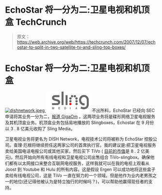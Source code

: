 # EchoStar 将一分为二:卫星电视和机顶盒 TechCrunch

> 原文：<https://web.archive.org/web/https://techcrunch.com/2007/12/07/echostar-to-split-in-two-satellite-tv-and-sling-top-boxes/>

# EchoStar 将一分为二:卫星电视和机顶盒

[![dishnetwork.jpeg](img/3d2cd16edd1d656b435e8aecd63d505c.png) ](https://web.archive.org/web/20221006235412/https://beta.techcrunch.com/wp-content/uploads/2007/12/dishnetwork.jpeg "dishnetwork.jpeg") [![Sling logo](img/5fcb0d1e4d00cdbe944c9285a17f6beb.png)](https://web.archive.org/web/20221006235412/http://www.slingmedia.com/indexa.php) 不出所料，EchoStar 已经向 SEC 申请将其业务一分为二，[报道 GigaOm](https://web.archive.org/web/20221006235412/http://gigaom.com/2007/12/06/echostar-now-dish-network-spins-off-slingbox-set-top-biz/) 。这两项业务将是碟形网络卫星电视服务及其机顶盒业务。机顶盒业务包括易地播放的 Slingboxes，Echostar 在 9 月份以 3 . 8 亿美元收购了 Sling Media。

卫星电视业务将更名为 DISH Network，电视技术公司将被称为 EchoStar 控股公司。查理·厄根将继续担任这两家公司的首席执行官。我的建议是:把卫星电视服务卖给美国电话电报公司或其他买家，然后买下 TiVo ( [目前的市值](https://web.archive.org/web/20221006235412/http://finance.yahoo.com/q?s=tivo)是 8 . 2 亿美元)。然后开始向所有有线电视和卫星电视公司出售组合 TiVo-slingbox。确保他们都有以太网接口来整合互联网电视服务，这样我就可以在我的电视上观看从 Joost 到 Youtube 和 Hulu 的所有内容。这是假设 Ergen 可以成功地将这些盒子卖给有线电视公司，这是 TiVo 一直在努力的一个领域。但是他作为业内老男孩之一的地位(还记得他被认为是特立独行的时候吗？)，可以帮助他赢得现任者的支持。